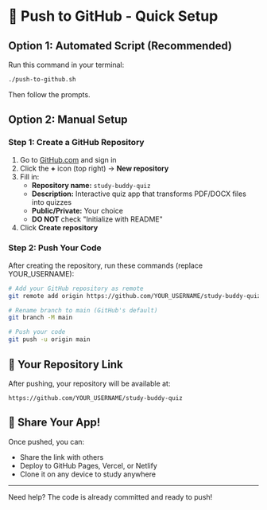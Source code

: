 # 🚀 Push to GitHub - Quick Setup

## Option 1: Automated Script (Recommended)

Run this command in your terminal:
```bash
./push-to-github.sh
```

Then follow the prompts.

## Option 2: Manual Setup

### Step 1: Create a GitHub Repository
1. Go to [GitHub.com](https://github.com) and sign in
2. Click the **+** icon (top right) → **New repository**
3. Fill in:
   - **Repository name:** `study-buddy-quiz`
   - **Description:** Interactive quiz app that transforms PDF/DOCX files into quizzes
   - **Public/Private:** Your choice
   - **DO NOT** check "Initialize with README"
4. Click **Create repository**

### Step 2: Push Your Code
After creating the repository, run these commands (replace YOUR_USERNAME):

```bash
# Add your GitHub repository as remote
git remote add origin https://github.com/YOUR_USERNAME/study-buddy-quiz.git

# Rename branch to main (GitHub's default)
git branch -M main

# Push your code
git push -u origin main
```

## 📎 Your Repository Link

After pushing, your repository will be available at:
```
https://github.com/YOUR_USERNAME/study-buddy-quiz
```

## 🎉 Share Your App!

Once pushed, you can:
- Share the link with others
- Deploy to GitHub Pages, Vercel, or Netlify
- Clone it on any device to study anywhere

---

Need help? The code is already committed and ready to push!

